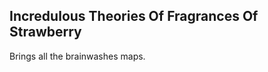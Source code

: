 Incredulous Theories Of Fragrances Of Strawberry
------------------------------------------------
Brings all the brainwashes maps.  
